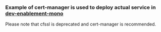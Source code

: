 ### Example of cert-manager is used to deploy actual service in [dev-enablement-mono](https://github.com/utilitywarehouse/dev-enablement-mono/tree/main/services/cockroachdb-examples)

Please note that cfssl is deprecated and cert-manager is recommended.
